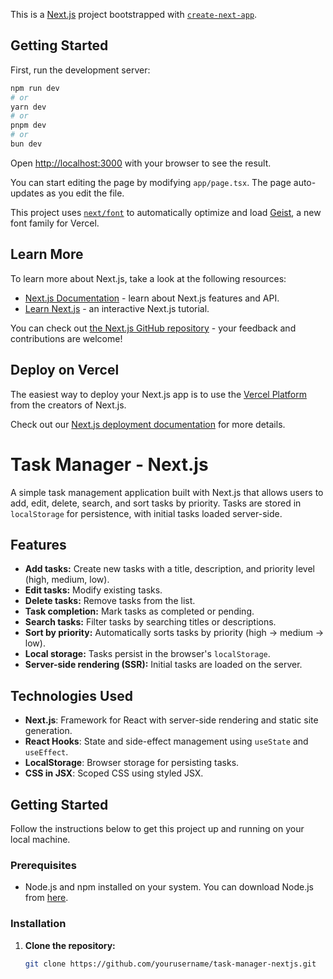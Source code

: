 This is a [Next.js](https://nextjs.org) project bootstrapped with [`create-next-app`](https://nextjs.org/docs/app/api-reference/cli/create-next-app).

## Getting Started

First, run the development server:

```bash
npm run dev
# or
yarn dev
# or
pnpm dev
# or
bun dev
```

Open [http://localhost:3000](http://localhost:3000) with your browser to see the result.

You can start editing the page by modifying `app/page.tsx`. The page auto-updates as you edit the file.

This project uses [`next/font`](https://nextjs.org/docs/app/building-your-application/optimizing/fonts) to automatically optimize and load [Geist](https://vercel.com/font), a new font family for Vercel.

## Learn More

To learn more about Next.js, take a look at the following resources:

- [Next.js Documentation](https://nextjs.org/docs) - learn about Next.js features and API.
- [Learn Next.js](https://nextjs.org/learn) - an interactive Next.js tutorial.

You can check out [the Next.js GitHub repository](https://github.com/vercel/next.js) - your feedback and contributions are welcome!

## Deploy on Vercel

The easiest way to deploy your Next.js app is to use the [Vercel Platform](https://vercel.com/new?utm_medium=default-template&filter=next.js&utm_source=create-next-app&utm_campaign=create-next-app-readme) from the creators of Next.js.

Check out our [Next.js deployment documentation](https://nextjs.org/docs/app/building-your-application/deploying) for more details.



# Task Manager - Next.js

A simple task management application built with Next.js that allows users to add, edit, delete, search, and sort tasks by priority. Tasks are stored in `localStorage` for persistence, with initial tasks loaded server-side.

## Features

- **Add tasks:** Create new tasks with a title, description, and priority level (high, medium, low).
- **Edit tasks:** Modify existing tasks.
- **Delete tasks:** Remove tasks from the list.
- **Task completion:** Mark tasks as completed or pending.
- **Search tasks:** Filter tasks by searching titles or descriptions.
- **Sort by priority:** Automatically sorts tasks by priority (high -> medium -> low).
- **Local storage:** Tasks persist in the browser's `localStorage`.
- **Server-side rendering (SSR):** Initial tasks are loaded on the server.

## Technologies Used

- **Next.js**: Framework for React with server-side rendering and static site generation.
- **React Hooks**: State and side-effect management using `useState` and `useEffect`.
- **LocalStorage**: Browser storage for persisting tasks.
- **CSS in JSX**: Scoped CSS using styled JSX.

## Getting Started

Follow the instructions below to get this project up and running on your local machine.

### Prerequisites

- Node.js and npm installed on your system. You can download Node.js from [here](https://nodejs.org/).

### Installation

1. **Clone the repository:**

   ```bash
   git clone https://github.com/yourusername/task-manager-nextjs.git
